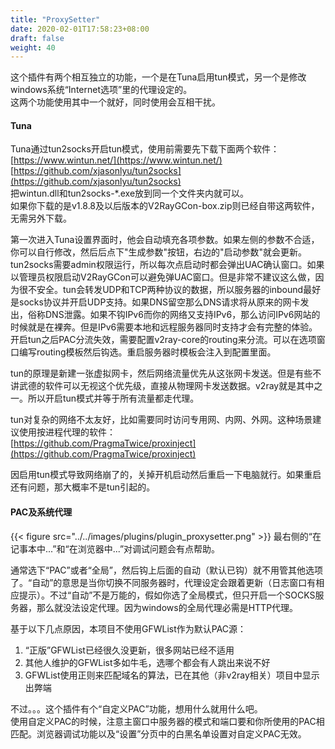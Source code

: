 ```yaml
---
title: "ProxySetter"
date: 2020-02-01T17:58:23+08:00
draft: false
weight: 40
---
```


这个插件有两个相互独立的功能，一个是在Tuna启用tun模式，另一个是修改windows系统“Internet选项”里的代理设定的。  
这两个功能使用其中一个就好，同时使用会互相干扰。  

#### Tuna
Tuna通过tun2socks开启tun模式，使用前需要先下载下面两个软件：  
[https://www.wintun.net/](https://www.wintun.net/)  
[https://github.com/xjasonlyu/tun2socks](https://github.com/xjasonlyu/tun2socks)  
把wintun.dll和tun2socks-*.exe放到同一个文件夹内就可以。  
如果你下载的是v1.8.8及以后版本的V2RayGCon-box.zip则已经自带这两软件，无需另外下载。  

第一次进入Tuna设置界面时，他会自动填充各项参数。如果左侧的参数不合适，你可以自行修改，然后后点下"生成参数"按钮，右边的"启动参数"就会更新。tun2socks需要admin权限运行，所以每次点启动时都会弹出UAC确认窗口。如果以管理员权限启动V2RayGCon可以避免弹UAC窗口。但是非常不建议这么做，因为很不安全。tun会转发UDP和TCP两种协议的数据，所以服务器的inbound最好是socks协议并开启UDP支持。如果DNS留空那么DNS请求将从原来的网卡发出，俗称DNS泄露。如果不钩IPv6而你的网络又支持IPv6，那么访问IPv6网站的时候就是在裸奔。但是IPv6需要本地和远程服务器同时支持才会有完整的体验。开启tun之后PAC分流失效，需要配置v2ray-core的routing来分流。可以在选项窗口编写routing模板然后钩选。重启服务器时模板会注入到配置里面。  

tun的原理是新建一张虚拟网卡，然后网络流量优先从这张网卡发送。但是有些不讲武德的软件可以无视这个优先级，直接从物理网卡发送数据。v2ray就是其中之一。所以开启tun模式并等于所有流量都走代理。  

tun对复杂的网络不太友好，比如需要同时访问专用网、内网、外网。这种场景建议使用按进程代理的软件：  
[https://github.com/PragmaTwice/proxinject](https://github.com/PragmaTwice/proxinject)  

因启用tun模式导致网络崩了的，关掉开机启动然后重启一下电脑就行。如果重启还有问题，那大概率不是tun引起的。  

#### PAC及系统代理
{{< figure src="../../images/plugins/plugin_proxysetter.png" >}}
最右侧的“在记事本中...”和“在浏览器中...”对调试问题会有点帮助。  

通常选下“PAC”或者“全局”，然后钩上后面的自动（默认已钩）就不用管其他选项了。“自动”的意思是当你切换不同服务器时，代理设定会跟着更新（日志窗口有相应提示）。不过“自动”不是万能的，假如你选了全局模式，但只开启一个SOCKS服务器，那么就没法设定代理。因为windows的全局代理必需是HTTP代理。  

基于以下几点原因，本项目不使用GFWList作为默认PAC源：
 1. “正版”GFWList已经很久没更新，很多网站已经不适用
 2. 其他人维护的GFWList多如牛毛，选哪个都会有人跳出来说不好
 3. GFWList使用正则来匹配域名的算法，已在其他（非v2ray相关）项目中显示出弊端

不过。。。这个插件有个“自定义PAC”功能，想用什么就用什么吧。  
使用自定义PAC的时候，注意主窗口中服务器的模式和端口要和你所使用的PAC相匹配。浏览器调试功能以及“设置”分页中的白黑名单设置对自定义PAC无效。  
 